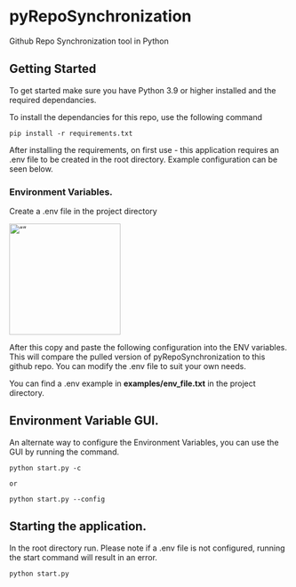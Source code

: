 # pyRepoSynchronization

Github Repo Synchronization tool in Python

## Getting Started

To get started make sure you have Python 3.9 or higher installed and the required dependancies. 

To install the dependancies for this repo, use the following command

```
pip install -r requirements.txt 
```

After installing the requirements, on first use - this application requires an .env file to be created in the root directory. Example configuration can be seen below.<br>

### Environment Variables.

Create a .env file in the project directory

<p align ="left">
    <img src="https://user-images.githubusercontent.com/110707048/230695654-409acce3-f4b7-4584-8159-683098de443d.png" alt= “” width="200" height="200">
</p>

After this copy and paste the following configuration into the ENV variables. This will compare the pulled version of pyRepoSynchronization to this github repo. You can modify the .env file to suit your own needs.

You can find a .env example in <b>examples/env_file.txt</b> in the project directory.

## Environment Variable GUI.
An alternate way to configure the Environment Variables, you can use the GUI by running the command. 

```
python start.py -c 

or 

python start.py --config
```

## Starting the application.

In the root directory run. Please note if a .env file is not configured, running the start command will result in an error.

```
python start.py 
```
